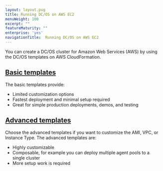 ```yaml
---
layout: layout.pug
title: Running DC/OS on AWS EC2
menuWeight: 100
excerpt: ""
featureMaturity: ""
enterprise: 'yes'
navigationTitle:  Running DC/OS on AWS EC2
---
```


You can create a DC/OS cluster for Amazon Web Services (AWS) by using the DC/OS templates on AWS CloudFormation.

## [Basic templates](/1.9/installing/cloud/aws/basic/)
The basic templates provide:

* Limited customization options
* Fastest deployment and minimal setup required
* Great for simple production deployments, demos, and testing

## [Advanced templates](/1.9/installing/cloud/aws/advanced/)
Choose the advanced templates if you want to customize the AMI, VPC, or Instance Type. The advanced templates are:

* Highly customizable
* Composable, for example you can deploy multiple agent pools to a single cluster
* More setup work is required